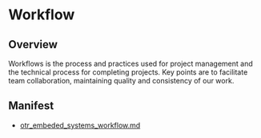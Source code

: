 # Workflow

## Overview

Workflows is the process and practices used for project management and the
technical process for completing projects. Key points are to facilitate team
collaboration, maintaining quality and consistency of our work.

## Manifest

- [otr_embeded_systems_workflow.md](otr_embeded_systems_workflow.md)
